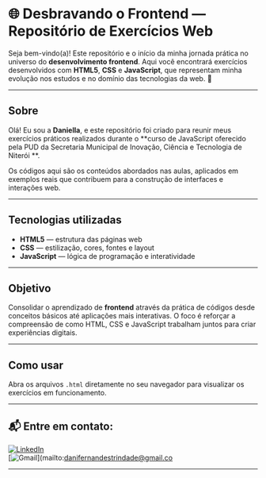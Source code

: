 # 🌐 Desbravando o Frontend — Repositório de Exercícios Web

Seja bem-vindo(a)! Este repositório e o início da minha jornada prática no universo do **desenvolvimento frontend**. Aqui você encontrará exercícios desenvolvidos com **HTML5**, **CSS** e **JavaScript**, que representam minha evolução nos estudos e no domínio das tecnologias da web. 🚀

---

## Sobre

Olá! Eu sou a **Daniella**, e este repositório foi criado para reunir meus exercícios práticos realizados durante o **curso de JavaScript oferecido pela PUD da Secretaria Municipal de Inovação, Ciência e Tecnologia de Niterói **.

Os códigos aqui são os conteúdos abordados nas aulas, aplicados em exemplos reais que contribuem para a construção de interfaces e interações web.

---

## Tecnologias utilizadas

- **HTML5** — estrutura das páginas web  
- **CSS** — estilização, cores, fontes e layout  
- **JavaScript** — lógica de programação e interatividade

---

## Objetivo

Consolidar o aprendizado de **frontend** através da prática de códigos desde conceitos básicos até aplicações mais interativas. O foco é reforçar a compreensão de como HTML, CSS e JavaScript trabalham juntos para criar experiências digitais.

---

## Como usar

Abra os arquivos `.html` diretamente no seu navegador para visualizar os exercícios em funcionamento.

---

## 📬 Entre em contato:

[![LinkedIn](https://img.shields.io/badge/LinkedIn-0077B5?style=flat&logo=linkedin&logoColor=white)](https://www.linkedin.com/in/daniella-trindade-2b31ba357)  
[![Gmail](https://img.shields.io/badge/E--mail-danifernandestrindade@gmail.com-red?style=flat&logo=gmail&logoColor=white)](mailto:danifernandestrindade@gmail.co


---
